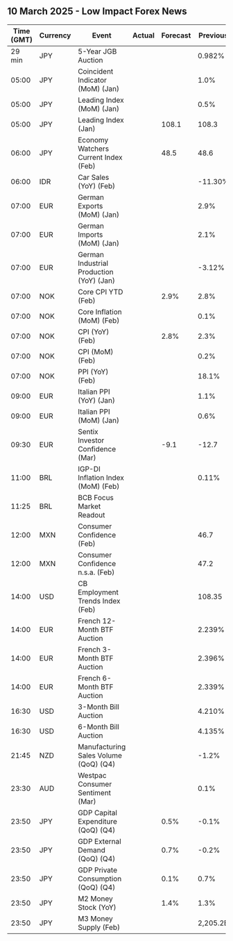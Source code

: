 ## 10 March 2025 - Low Impact Forex News

| Time (GMT) | Currency | Event | Actual | Forecast | Previous |
|------|----------|-------|--------|----------|----------|
| 29 min | JPY | 5-Year JGB Auction |  |  | 0.982% |
| 05:00 | JPY | Coincident Indicator (MoM) (Jan) |  |  | 1.0% |
| 05:00 | JPY | Leading Index (MoM) (Jan) |  |  | 0.5% |
| 05:00 | JPY | Leading Index (Jan) |  | 108.1 | 108.3 |
| 06:00 | JPY | Economy Watchers Current Index (Feb) |  | 48.5 | 48.6 |
| 06:00 | IDR | Car Sales (YoY) (Feb) |  |  | -11.30% |
| 07:00 | EUR | German Exports (MoM) (Jan) |  |  | 2.9% |
| 07:00 | EUR | German Imports (MoM) (Jan) |  |  | 2.1% |
| 07:00 | EUR | German Industrial Production (YoY) (Jan) |  |  | -3.12% |
| 07:00 | NOK | Core CPI YTD (Feb) |  | 2.9% | 2.8% |
| 07:00 | NOK | Core Inflation (MoM) (Feb) |  |  | 0.1% |
| 07:00 | NOK | CPI (YoY) (Feb) |  | 2.8% | 2.3% |
| 07:00 | NOK | CPI (MoM) (Feb) |  |  | 0.2% |
| 07:00 | NOK | PPI (YoY) (Feb) |  |  | 18.1% |
| 09:00 | EUR | Italian PPI (YoY) (Jan) |  |  | 1.1% |
| 09:00 | EUR | Italian PPI (MoM) (Jan) |  |  | 0.6% |
| 09:30 | EUR | Sentix Investor Confidence (Mar) |  | -9.1 | -12.7 |
| 11:00 | BRL | IGP-DI Inflation Index (MoM) (Feb) |  |  | 0.11% |
| 11:25 | BRL | BCB Focus Market Readout |  |  |  |
| 12:00 | MXN | Consumer Confidence (Feb) |  |  | 46.7 |
| 12:00 | MXN | Consumer Confidence n.s.a. (Feb) |  |  | 47.2 |
| 14:00 | USD | CB Employment Trends Index (Feb) |  |  | 108.35 |
| 14:00 | EUR | French 12-Month BTF Auction |  |  | 2.239% |
| 14:00 | EUR | French 3-Month BTF Auction |  |  | 2.396% |
| 14:00 | EUR | French 6-Month BTF Auction |  |  | 2.339% |
| 16:30 | USD | 3-Month Bill Auction |  |  | 4.210% |
| 16:30 | USD | 6-Month Bill Auction |  |  | 4.135% |
| 21:45 | NZD | Manufacturing Sales Volume (QoQ) (Q4) |  |  | -1.2% |
| 23:30 | AUD | Westpac Consumer Sentiment (Mar) |  |  | 0.1% |
| 23:50 | JPY | GDP Capital Expenditure (QoQ) (Q4) |  | 0.5% | -0.1% |
| 23:50 | JPY | GDP External Demand (QoQ) (Q4) |  | 0.7% | -0.2% |
| 23:50 | JPY | GDP Private Consumption (QoQ) (Q4) |  | 0.1% | 0.7% |
| 23:50 | JPY | M2 Money Stock (YoY) |  | 1.4% | 1.3% |
| 23:50 | JPY | M3 Money Supply (Feb) |  |  | 2,205.2B |
